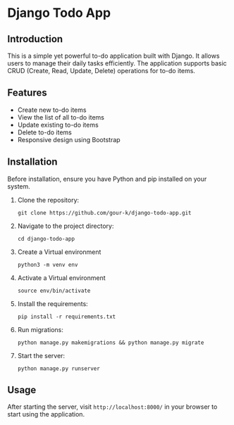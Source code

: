 
# Django Todo App

## Introduction

This is a simple yet powerful to-do application built with Django. It allows users to manage their daily tasks efficiently. The application supports basic CRUD (Create, Read, Update, Delete) operations for to-do items.

## Features

- Create new to-do items
- View the list of all to-do items
- Update existing to-do items
- Delete to-do items
- Responsive design using Bootstrap

## Installation

Before installation, ensure you have Python and pip installed on your system.

1. Clone the repository:
   ```
   git clone https://github.com/gour-k/django-todo-app.git
   ```
2. Navigate to the project directory:
   ```
   cd django-todo-app
   ```
3. Create a Virtual environment
   ```
   python3 -m venv env
   ```
4. Activate a Virtual environment
   ```
   source env/bin/activate
   ```
5. Install the requirements:
   ```
   pip install -r requirements.txt
   ```
6. Run migrations:
   ```
   python manage.py makemigrations && python manage.py migrate
   ```
7. Start the server:
   ```
   python manage.py runserver
   ```

## Usage

After starting the server, visit `http://localhost:8000/` in your browser to start using the application.